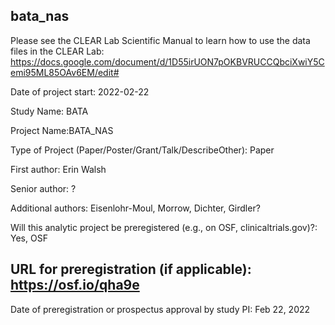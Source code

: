 ## bata_nas
 
Please see the CLEAR Lab Scientific Manual to learn how to use the data files in the CLEAR Lab: https://docs.google.com/document/d/1D55irUON7pOKBVRUCCQbciXwiY5Cemi95ML85OAv6EM/edit#

Date of project start: 2022-02-22

Study Name: BATA

Project Name:BATA_NAS

Type of Project (Paper/Poster/Grant/Talk/DescribeOther): Paper

First author: Erin Walsh

Senior author: ? 

Additional authors: Eisenlohr-Moul, Morrow, Dichter, Girdler?

Will this analytic project be preregistered (e.g., on OSF, clinicaltrials.gov)?: Yes, OSF

## URL for preregistration (if applicable): https://osf.io/qha9e

Date of preregistration or prospectus approval by study PI: Feb 22, 2022
